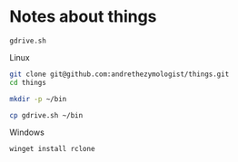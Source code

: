 # Notes about things

`gdrive.sh`

Linux

```sh
git clone git@github.com:andrethezymologist/things.git
cd things
```

```sh
mkdir -p ~/bin

cp gdrive.sh ~/bin
```

Windows

```ps
winget install rclone
```

